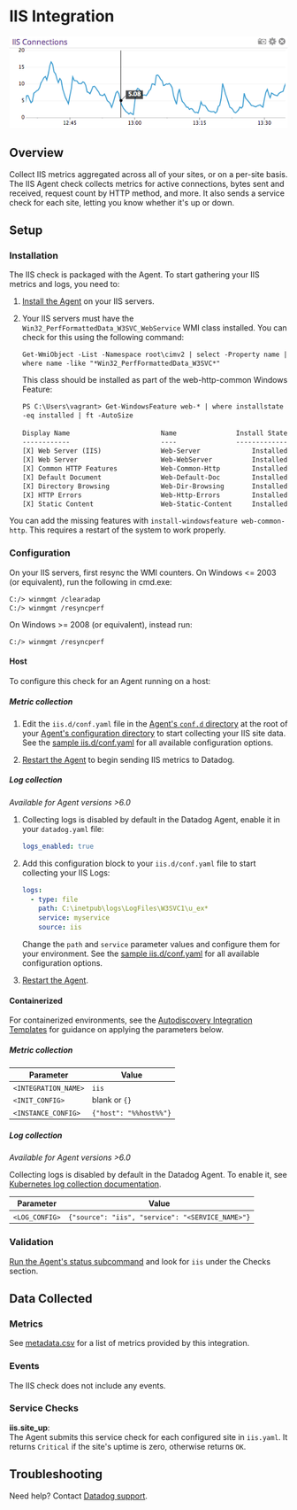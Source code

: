 # IIS Integration

![IIS Graph][1]

## Overview

Collect IIS metrics aggregated across all of your sites, or on a per-site basis. The IIS Agent check collects metrics for active connections, bytes sent and received, request count by HTTP method, and more. It also sends a service check for each site, letting you know whether it's up or down.

## Setup

### Installation

The IIS check is packaged with the Agent. To start gathering your IIS metrics and logs, you need to:

1. [Install the Agent][2] on your IIS servers.

2. Your IIS servers must have the `Win32_PerfFormattedData_W3SVC_WebService` WMI class installed. You can check for this using the following command:

    ```text
    Get-WmiObject -List -Namespace root\cimv2 | select -Property name | where name -like "*Win32_PerfFormattedData_W3SVC*"
    ```

    This class should be installed as part of the web-http-common Windows Feature:

    ```text
    PS C:\Users\vagrant> Get-WindowsFeature web-* | where installstate -eq installed | ft -AutoSize

    Display Name                       Name               Install State
    ------------                       ----               -------------
    [X] Web Server (IIS)               Web-Server             Installed
    [X] Web Server                     Web-WebServer          Installed
    [X] Common HTTP Features           Web-Common-Http        Installed
    [X] Default Document               Web-Default-Doc        Installed
    [X] Directory Browsing             Web-Dir-Browsing       Installed
    [X] HTTP Errors                    Web-Http-Errors        Installed
    [X] Static Content                 Web-Static-Content     Installed
    ```

You can add the missing features with `install-windowsfeature web-common-http`. This requires a restart of the system to work properly.

### Configuration

On your IIS servers, first resync the WMI counters. On Windows <= 2003 (or equivalent), run the following in cmd.exe:

```text
C:/> winmgmt /clearadap
C:/> winmgmt /resyncperf
```

On Windows >= 2008 (or equivalent), instead run:

```text
C:/> winmgmt /resyncperf
```

<!-- xxx tabs xxx -->
<!-- xxx tab "Host" xxx -->

#### Host

To configure this check for an Agent running on a host:

##### Metric collection

1. Edit the `iis.d/conf.yaml` file in the [Agent's `conf.d` directory][3] at the root of your [Agent's configuration directory][4] to start collecting your IIS site data. See the [sample iis.d/conf.yaml][5] for all available configuration options.

2. [Restart the Agent][6] to begin sending IIS metrics to Datadog.

##### Log collection

_Available for Agent versions >6.0_

1. Collecting logs is disabled by default in the Datadog Agent, enable it in your `datadog.yaml` file:

   ```yaml
   logs_enabled: true
   ```

2. Add this configuration block to your `iis.d/conf.yaml` file to start collecting your IIS Logs:

   ```yaml
   logs:
     - type: file
       path: C:\inetpub\logs\LogFiles\W3SVC1\u_ex*
       service: myservice
       source: iis
   ```

    Change the `path` and `service` parameter values and configure them for your environment. See the [sample iis.d/conf.yaml][5] for all available configuration options.

3. [Restart the Agent][6].

<!-- xxz tab xxx -->
<!-- xxx tab "Containerized" xxx -->

#### Containerized

For containerized environments, see the [Autodiscovery Integration Templates][7] for guidance on applying the parameters below.

##### Metric collection

| Parameter            | Value                  |
| -------------------- | ---------------------- |
| `<INTEGRATION_NAME>` | `iis`                  |
| `<INIT_CONFIG>`      | blank or `{}`          |
| `<INSTANCE_CONFIG>`  | `{"host": "%%host%%"}` |

##### Log collection

_Available for Agent versions >6.0_

Collecting logs is disabled by default in the Datadog Agent. To enable it, see [Kubernetes log collection documentation][8].

| Parameter      | Value                                            |
| -------------- | ------------------------------------------------ |
| `<LOG_CONFIG>` | `{"source": "iis", "service": "<SERVICE_NAME>"}` |

<!-- xxz tab xxx -->
<!-- xxz tabs xxx -->

### Validation

[Run the Agent's status subcommand][9] and look for `iis` under the Checks section.

## Data Collected

### Metrics

See [metadata.csv][10] for a list of metrics provided by this integration.

### Events

The IIS check does not include any events.

### Service Checks

**iis.site_up**:<br>
The Agent submits this service check for each configured site in `iis.yaml`. It returns `Critical` if the site's uptime is zero, otherwise returns `OK`.

## Troubleshooting

Need help? Contact [Datadog support][11].

[1]: https://raw.githubusercontent.com/DataDog/integrations-core/master/iis/images/iisgraph.png
[2]: https://app.datadoghq.com/account/settings#agent
[3]: https://docs.datadoghq.com/agent/basic_agent_usage/windows/#agent-check-directory-structure
[4]: https://docs.datadoghq.com/agent/guide/agent-configuration-files/#agent-configuration-directory
[5]: https://github.com/DataDog/integrations-core/blob/master/iis/datadog_checks/iis/data/conf.yaml.example
[6]: https://docs.datadoghq.com/agent/guide/agent-commands/#start-stop-and-restart-the-agent
[7]: https://docs.datadoghq.com/agent/kubernetes/integrations/
[8]: https://docs.datadoghq.com/agent/kubernetes/log/
[9]: https://docs.datadoghq.com/agent/guide/agent-commands/#agent-status-and-information
[10]: https://github.com/DataDog/integrations-core/blob/master/iis/metadata.csv
[11]: https://docs.datadoghq.com/help/
